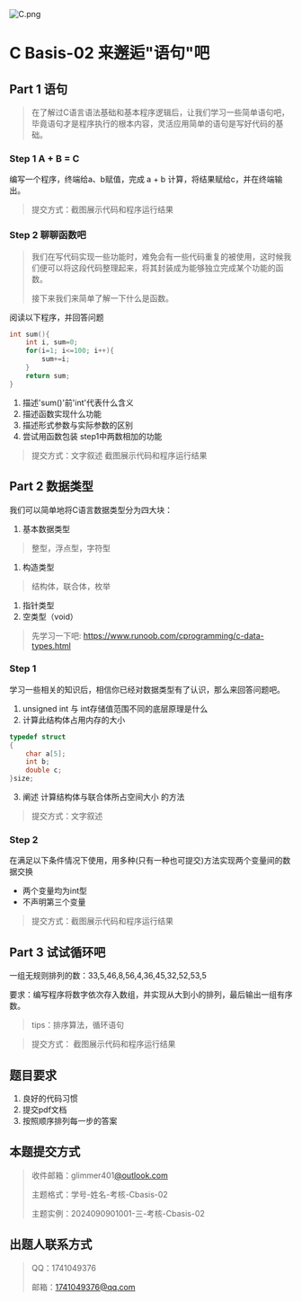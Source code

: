 <img src="https://pic.imgdb.cn/item/64fdc2b6661c6c8e543d9600.png" alt="C.png">

# C Basis-02 来邂逅"语句"吧

## Part 1 语句

> 在了解过C语言语法基础和基本程序逻辑后，让我们学习一些简单语句吧，毕竟语句才是程序执行的根本内容，灵活应用简单的语句是写好代码的基础。

### Step 1 A + B = C

编写一个程序，终端给a、b赋值，完成 a + b 计算，将结果赋给c，并在终端输出。

> 提交方式：截图展示代码和程序运行结果

### Step 2 聊聊函数吧

> 我们在写代码实现一些功能时，难免会有一些代码重复的被使用，这时候我们便可以将这段代码整理起来，将其封装成为能够独立完成某个功能的函数。
>
> 接下来我们来简单了解一下什么是函数。

阅读以下程序，并回答问题

```C
int sum(){
    int i, sum=0;
    for(i=1; i<=100; i++){
        sum+=i;
    }
    return sum;
}
```

1. 描述'sum()'前'int'代表什么含义
2. 描述函数实现什么功能
3. 描述形式参数与实际参数的区别
4. 尝试用函数包装 step1中两数相加的功能

> 提交方式：文字叙述    截图展示代码和程序运行结果

## Part 2 数据类型

我们可以简单地将C语言数据类型分为四大块：

1. 基本数据类型

> 整型，浮点型，字符型

1. 构造类型

> 结构体，联合体，枚举

1. 指针类型
2. 空类型（void）

> 先学习一下吧: https://www.runoob.com/cprogramming/c-data-types.html

### Step 1 

学习一些相关的知识后，相信你已经对数据类型有了认识，那么来回答问题吧。

1. unsigned int 与 int存储值范围不同的底层原理是什么
2. 计算此结构体占用内存的大小

```C
typedef struct
{
    char a[5];
    int b;
    double c;
}size;
```

3. 阐述 计算结构体与联合体所占空间大小 的方法

> 提交方式：文字叙述

### Step 2

在满足以下条件情况下使用，用多种(只有一种也可提交)方法实现两个变量间的数据交换

- 两个变量均为int型
- 不声明第三个变量

> 提交方式：截图展示代码和程序运行结果

## Part 3 试试循环吧

一组无规则排列的数：33,5,46,8,56,4,36,45,32,52,53,5

要求：编写程序将数字依次存入数组，并实现从大到小的排列，最后输出一组有序数。

> tips：排序算法，循环语句

> 提交方式： 截图展示代码和程序运行结果

## 题目要求

1. 良好的代码习惯
2. 提交pdf文档
3. 按照顺序排列每一步的答案

## 本题提交方式

> 收件邮箱：glimmer401[@outlook.com](https://antio2.github.io/Glimmer-Recruit/outlook.com)
>
> 主题格式：学号-姓名-考核-Cbasis-02
>
> 主题实例：2024090901001-三-考核-Cbasis-02

## 出题人联系方式

> QQ：1741049376
>
> 邮箱：1741049376@qq.com